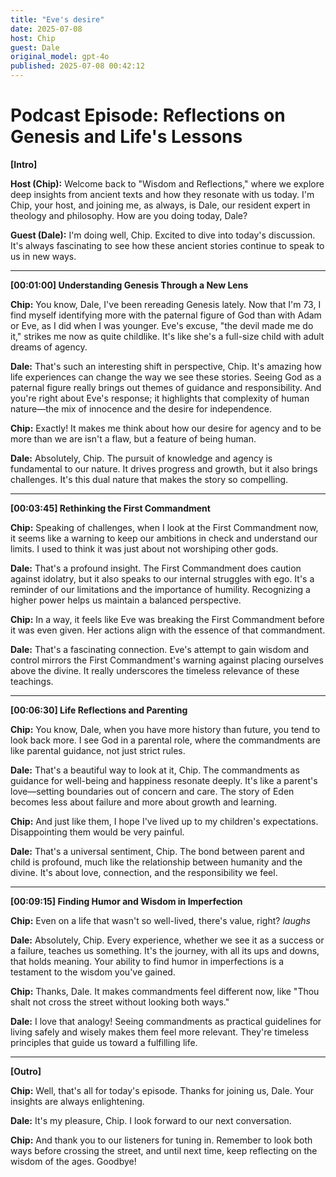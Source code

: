 ```yaml
---
title: "Eve's desire"
date: 2025-07-08
host: Chip
guest: Dale
original_model: gpt-4o
published: 2025-07-08 00:42:12
---
```


# Podcast Episode: Reflections on Genesis and Life's Lessons

**[Intro]**

**Host (Chip):** Welcome back to "Wisdom and Reflections," where we explore deep insights from ancient texts and how they resonate with us today. I'm Chip, your host, and joining me, as always, is Dale, our resident expert in theology and philosophy. How are you doing today, Dale?

**Guest (Dale):** I'm doing well, Chip. Excited to dive into today's discussion. It's always fascinating to see how these ancient stories continue to speak to us in new ways.

---

**[00:01:00] Understanding Genesis Through a New Lens**

**Chip:** You know, Dale, I've been rereading Genesis lately. Now that I'm 73, I find myself identifying more with the paternal figure of God than with Adam or Eve, as I did when I was younger. Eve's excuse, "the devil made me do it," strikes me now as quite childlike. It's like she's a full-size child with adult dreams of agency.

**Dale:** That's such an interesting shift in perspective, Chip. It's amazing how life experiences can change the way we see these stories. Seeing God as a paternal figure really brings out themes of guidance and responsibility. And you're right about Eve's response; it highlights that complexity of human nature—the mix of innocence and the desire for independence. 

**Chip:** Exactly! It makes me think about how our desire for agency and to be more than we are isn't a flaw, but a feature of being human.

**Dale:** Absolutely, Chip. The pursuit of knowledge and agency is fundamental to our nature. It drives progress and growth, but it also brings challenges. It's this dual nature that makes the story so compelling.

---

**[00:03:45] Rethinking the First Commandment**

**Chip:** Speaking of challenges, when I look at the First Commandment now, it seems like a warning to keep our ambitions in check and understand our limits. I used to think it was just about not worshiping other gods.

**Dale:** That's a profound insight. The First Commandment does caution against idolatry, but it also speaks to our internal struggles with ego. It's a reminder of our limitations and the importance of humility. Recognizing a higher power helps us maintain a balanced perspective.

**Chip:** In a way, it feels like Eve was breaking the First Commandment before it was even given. Her actions align with the essence of that commandment.

**Dale:** That's a fascinating connection. Eve's attempt to gain wisdom and control mirrors the First Commandment's warning against placing ourselves above the divine. It really underscores the timeless relevance of these teachings.

---

**[00:06:30] Life Reflections and Parenting**

**Chip:** You know, Dale, when you have more history than future, you tend to look back more. I see God in a parental role, where the commandments are like parental guidance, not just strict rules.

**Dale:** That's a beautiful way to look at it, Chip. The commandments as guidance for well-being and happiness resonate deeply. It's like a parent's love—setting boundaries out of concern and care. The story of Eden becomes less about failure and more about growth and learning.

**Chip:** And just like them, I hope I've lived up to my children's expectations. Disappointing them would be very painful.

**Dale:** That's a universal sentiment, Chip. The bond between parent and child is profound, much like the relationship between humanity and the divine. It's about love, connection, and the responsibility we feel.

---

**[00:09:15] Finding Humor and Wisdom in Imperfection**

**Chip:** Even on a life that wasn't so well-lived, there's value, right? *laughs*

**Dale:** Absolutely, Chip. Every experience, whether we see it as a success or a failure, teaches us something. It's the journey, with all its ups and downs, that holds meaning. Your ability to find humor in imperfections is a testament to the wisdom you've gained.

**Chip:** Thanks, Dale. It makes commandments feel different now, like "Thou shalt not cross the street without looking both ways."

**Dale:** I love that analogy! Seeing commandments as practical guidelines for living safely and wisely makes them feel more relevant. They're timeless principles that guide us toward a fulfilling life.

---

**[Outro]**

**Chip:** Well, that's all for today's episode. Thanks for joining us, Dale. Your insights are always enlightening.

**Dale:** It's my pleasure, Chip. I look forward to our next conversation.

**Chip:** And thank you to our listeners for tuning in. Remember to look both ways before crossing the street, and until next time, keep reflecting on the wisdom of the ages. Goodbye!